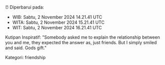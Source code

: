 ⏰ Diperbarui pada:
- WIB: Sabtu, 2 November 2024 14.21.41 UTC
- WITA: Sabtu, 2 November 2024 15.21.41 UTC
- WIT: Sabtu, 2 November 2024 16.21.41 UTC

Kutipan Inspiratif:
"Somebody asked me to explain the relationship between you and me, they expected the answer as, just friends. But I simply smiled and said. Gods gift."


Kategori: friendship

